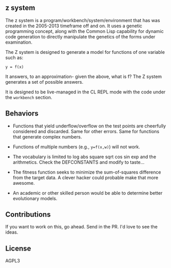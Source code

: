 z system
---

The z system is a program/workbench/system/environment that has was
created in the 2005-2013 timeframe off and on. It uses a genetic
programming concept, along with the Common Lisp capability for dynamic code
generation to directly manipulate the genetics of the forms under examination.

The Z system is designed to
generate a model for functions of one variable such as:

```
y = f(x)
```

It answers, to an approximation- given the above, what is f? The Z
system generates a set of possible answers.

It is designed to be live-managed in the CL REPL mode with the code under the `workbench` section.


Behaviors
---

- Functions that yield underflow/overflow on the test points are
  cheerfully considered and discarded. Same for other errors. Same for
  functions that generate complex numbers.

- Functions of multiple numbers (e.g., `y=f(x,w)`) will not work.

- The vocabulary is limited to log abs square sqrt cos sin exp and the
  arithmetics. Check the DEFCONSTANTS and modify to taste...

- The fitness function seeks to minimize the sum-of-squares difference
  from the target data. A clever hacker could probable make that more
  awesome.

- An academic or other skilled person would be able to determine
  better evolutionary models.


Contributions
---
If you want to work on this, go ahead. Send in the PR. I'd love to see the ideas.

License
---
AGPL3
